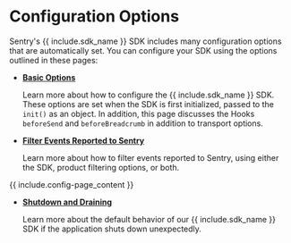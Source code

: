 <!--
Guideline: This page is common to all SDKs; it is stored in the common folder, nested under _includes/common. To use, 

1. Add a folder with the name of the platform you are documenting to the _documentation/sdks structure (for example, _documentation/sdks/javascript) 
2. Create a new config-<sdk>-intro.md file in _documentation/sdks/<platform-name> 
3. Create the defined `include` statements and add them to the configuration-intro.md file

If you have questions, please ask Fiona or Daniel. 

**The objective for this page is that a developer can view easily the configuration options for the SDK; each page _must_ have a description that includes a summary of what the page provides to the developer. Simply linking the page is insufficient.**
-->

# Configuration Options

Sentry's {{ include.sdk_name }} SDK includes many configuration options that are automatically set. You can configure your SDK using the options outlined in these pages:

- **[Basic Options](/sdks/javascript/config-js/config-js-basics)** 

    Learn more about how to configure the {{ include.sdk_name }} SDK. These options are set when the SDK is first initialized, passed to the `init()` as an object. In addition, this page discusses the Hooks `beforeSend` and `beforeBreadcrumb` in addition to transport options.

- **[Filter Events Reported to Sentry](/sdks/javascript/config-js/filter-js)**

    Learn more about how to filter events reported to Sentry, using either the SDK, product filtering options, or both.

{{ include.config-page_content }}
<!--
Guideline: Create the `include` statement that links to the pages specific to the SDK you are documenting. For example, here we link to Source Maps, Lazy Loading, Shutdown and Draining, and Supported Browsers for JavaScript
--> 

- **[Shutdown and Draining](/sdks/javascript/config-js/config-js-shutdown-drain)**

    Learn more about the default behavior of our {{ include.sdk_name }} SDK if the application shuts down unexpectedly.